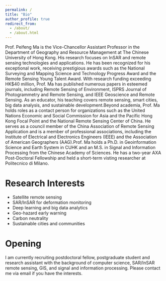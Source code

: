 ```yaml
---
permalink: /
title: "Bio"
author_profile: true
redirect_from: 
  - /about/
  - /about.html
---
```


Prof. Peifeng Ma is the Vice-Chancellor Assistant Professor in the Department of Geography and Resource Management at The Chinese University of Hong Kong. His research focuses on InSAR and remote sensing technologies and applications. He has been recognized for his exceptional work, receiving prestigious awards such as the National Surveying and Mapping Science and Technology Progress Award and the Remote Sensing Young Talent Award. With research funding exceeding HK$40 million, Prof. Ma has published numerous papers in esteemed journals, including Remote Sensing of Environment, ISPRS Journal of Photogrammetry and Remote Sensing, and IEEE Geoscience and Remote Sensing. As an educator, his teaching covers remote sensing, smart cities, big data analysis, and sustainable development.Beyond academia, Prof. Ma holds roles as a contact person for organizations such as the United Nations Economic and Social Commission for Asia and the Pacific Hong Kong Focal Point and the National Remote Sensing Center of China. He serves as a council member of the China Association of Remote Sensing Application and is a member of professional associations, including the Institute of Electrical and Electronics Engineers (IEEE) and the Association of American Geographers (AAG).Prof. Ma holds a Ph.D. in Geoinformation Science and Earth System in CUHK and an M.S. in Signal and Information Processing from the Chinese Academy of Sciences. He has a two-year AXA Post-Doctoral Fellowship and held a short-term visting researcher at Politecnico di Milano.



Research Interests
======
* Satellite remote sensing
* SAR/InSAR for deformation monitoring
* Deep learning and big data analytics
* Geo-hazard early warning
* Carbon neutrality
* Sustainable cities and communities



Opening
======
I am currently recruiting postdoctoral fellow, postgraduate student and research assistant with the background of computer science, SAR/InSAR remote sensing, GIS, and signal and information processing. Please contact me via email if you have the interests.
